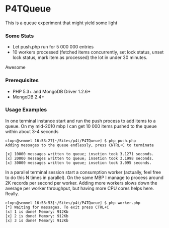 P4TQueue
========
This is a queue experiment that might yield some light

### Some Stats ###

  * Let push.php run for 5 000 000 entries
  * 10 workers processed (fetched items concurrently, set lock status, unset lock status, mark item as processed) the lot in under 30 minutes.

Awesome

### Prerequisites ###

  * PHP 5.3+ and MongoDB Driver 1.2.6+
  * MongoDB 2.4+
  
### Usage Examples ###

In one terminal instance start and run the push process to add items to a queue. On my mid-2010 mbp I can get 10 000 items pushed to the queue within about 3-4 seconds

```shell
clops@semmel 16:53:27[~/Sites/p4t/P4TQueue] $ php push.php
Adding messages to the queue endlessly, press CNTRL+C to terminate

[x] 10000 messages written to queue; insetion took 3.1271 seconds.  
[x] 20000 messages written to queue; insetion took 3.1998 seconds.  
[x] 30000 messages written to queue; insetion took 3.095 seconds.  
```

In a parallel terminal session start a consumption worker (actually, feel free to do this N times in parallel). On the same MBP I manage to process around 2K records per second per worker. Adding more workers slows down the average per worker throughput, but having more CPU cores helps here. Really.

```
clops@semmel 16:53:53[~/Sites/p4t/P4TQueue] $ php worker.php 
[*] Waiting for messages. To exit press CTRL+C
[x] 1 is done! Memory: 912Kb
[x] 2 is done! Memory: 912Kb
[x] 3 is done! Memory: 912Kb
```